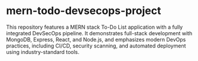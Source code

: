 # mern-todo-devsecops-project
This repository features a MERN stack To-Do List application with a fully integrated DevSecOps pipeline. It demonstrates full-stack development with MongoDB, Express, React, and Node.js, and emphasizes modern DevOps practices, including CI/CD, security scanning, and automated deployment using industry-standard tools.
